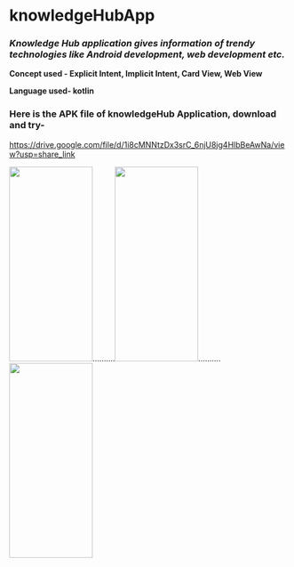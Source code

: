 # knowledgeHubApp
### ***Knowledge Hub application gives information of trendy technologies like Android development, web development etc.***

**Concept used - Explicit Intent, Implicit Intent, Card View, Web View**

**Language used- kotlin**

### Here is the APK file of knowledgeHub Application, download and try-
https://drive.google.com/file/d/1i8cMNNtzDx3srC_6njU8jg4HlbBeAwNa/view?usp=share_link

<img src="https://user-images.githubusercontent.com/100348028/230781342-9ff2b522-01a3-43ec-9c07-7a98f83885c7.jpg" width="150" height="350" >..........<img src="https://user-images.githubusercontent.com/100348028/230781345-40665cfe-aa14-454a-90d7-12b5458aa115.jpg" width="150" height="350" >..........<img src="https://user-images.githubusercontent.com/100348028/230781348-6ffb8637-74d5-4013-8d80-e2c460b58bfd.jpg" width="150" height="350" >
